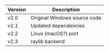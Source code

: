 | Version | Description                  |
| ------- | ---------------------------- |
| v2.0    | Original Windows source code |
| v2.1    | Updated dependencies         |
| v2.2    | Linux (macOS?) port          |
| v2.3    | raylib backend               |
